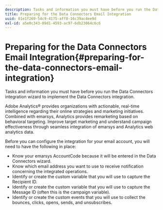 ```yaml
---
description: Tasks and information you must have before you run the Data Connectors integration wizard to implement the Data Connectors integration.
title: Preparing for the Data Connectors Email Integration
uuid: 01e1f269-54c9-4175-aff8-16c39ac4ee9d
exl-id: a5e0c343-09d1-4593-ac97-6db23064c6c6
---
```

# Preparing for the Data Connectors Email Integration{#preparing-for-the-data-connectors-email-integration}

Tasks and information you must have before you run the Data Connectors integration wizard to implement the Data Connectors integration.

Adobe Analytics® provides organizations with actionable, real-time intelligence regarding their online strategies and marketing initiatives. Combined with emarsys, Analytics provides remarketing based on behavioral targeting. Improve target marketing and understand campaign effectiveness through seamless integration of emarsys and Analytics web analytics data.

Before you can configure the integration for your email account, you will need to have the following in place:

* Know your emarsys AccountCode because it will be entered in the Data Connectors wizard.
* Know which email address you want to use to receive notification concerning the integrated operations.
* Identify or create the custom variable that you will use to capture the Recipient ID.
* Identify or create the custom variable that you will use to capture the Message ID (often this is the campaign variable).
* Identify or create the custom events that you will use to collect the bounces, clicks, opens, sends, and unsubscribes.
